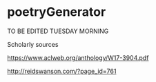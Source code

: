 # poetryGenerator

TO BE EDITED TUESDAY MORNING

Scholarly sources

https://www.aclweb.org/anthology/W17-3904.pdf

http://reidswanson.com/?page_id=761


